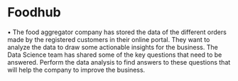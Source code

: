 # Foodhub
•	The food aggregator company has stored the data of the different orders made by the registered customers in their online portal. They want to analyze the data to draw some actionable insights for the business. The Data Science team has shared some of the key questions that need to be answered. Perform the data analysis to find answers to these questions that will help the company to improve the business.
